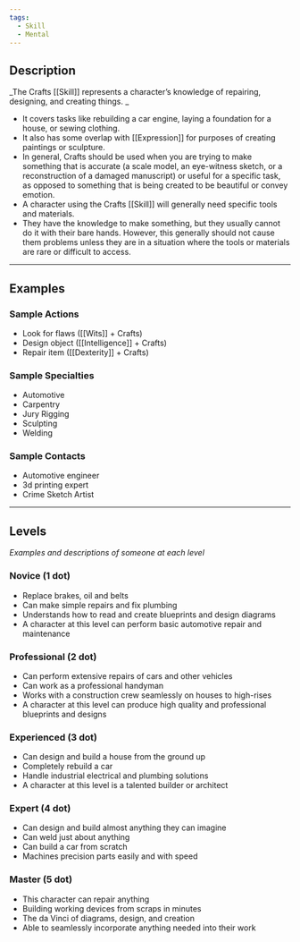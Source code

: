```yaml
---
tags:
  - Skill
  - Mental
---
```

## Description

_The Crafts [[Skill]] represents a character’s knowledge of repairing, designing, and creating things. _
- It covers tasks like rebuilding a car engine, laying a foundation for a house, or sewing clothing. 
- It also has some overlap with [[Expression]] for purposes of creating paintings or sculpture. 
- In general, Crafts should be used when you are trying to make something that is accurate (a scale model, an eye-witness sketch, or a reconstruction of a damaged manuscript) or useful for a specific task, as opposed to something that is being created to be beautiful or convey emotion. 
- A character using the Crafts [[Skill]] will generally need specific tools and materials. 
- They have the knowledge to make something, but they usually cannot do it with their bare hands. However, this generally should not cause them problems unless they are in a situation where the tools or materials are rare or difficult to access.

---

## Examples

### Sample Actions

- Look for flaws ([[Wits]] + Crafts)
- Design object ([[Intelligence]] + Crafts)
- Repair item ([[Dexterity]] + Crafts)

### Sample Specialties

- Automotive
- Carpentry
- Jury Rigging
- Sculpting
- Welding

### Sample Contacts

- Automotive engineer
- 3d printing expert
- Crime Sketch Artist

---

## Levels

_Examples and descriptions of someone at each level_

### Novice (1 dot)

- Replace brakes, oil and belts
- Can make simple repairs and fix plumbing
- Understands how to read and create blueprints and design diagrams
- A character at this level can perform basic automotive repair and maintenance

### Professional (2 dot)

- Can perform extensive repairs of cars and other vehicles
- Can work as a professional handyman
- Works with a construction crew seamlessly on houses to high-rises
- A character at this level can produce high quality and professional blueprints and designs

### Experienced (3 dot)

- Can design and build a house from the ground up
- Completely rebuild a car
- Handle industrial electrical and plumbing solutions
- A character at this level is a talented builder or architect

### Expert (4 dot)

- Can design and build almost anything they can imagine
- Can weld just about anything
- Can build a car from scratch
- Machines precision parts easily and with speed

### Master (5 dot)

- This character can repair anything
- Building working devices from scraps in minutes
- The da Vinci of diagrams, design, and creation
- Able to seamlessly incorporate anything needed into their work
